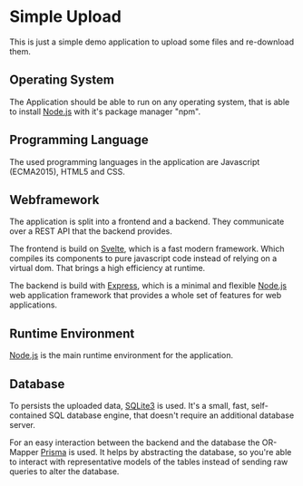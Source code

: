 # Simple Upload

This is just a simple demo application to upload some files and re-download them.

## Operating System

The Application should be able to run on any operating system, that is able to install [Node.js](https://nodejs.org/en/) with it's package manager "npm".

## Programming Language

The used programming languages in the application are Javascript (ECMA2015), HTML5 and CSS.

## Webframework

The application is split into a frontend and a backend. They communicate over a REST API that the backend provides.

The frontend is build on [Svelte](https://svelte.dev), which is a fast modern framework. Which compiles its components to pure javascript code instead of relying on a virtual dom. That brings a high efficiency at runtime.

The backend is build with [Express](https://expressjs.com/de/), which is a minimal and flexible [Node.js](https://nodejs.org/en/) web application framework that provides a whole set of features for web applications.

## Runtime Environment

[Node.js](https://nodejs.org/en/) is the main runtime environment for the application.

## Database

To persists the uploaded data, [SQLite3](https://www.sqlite.org/index.html) is used. It's a small, fast, self-contained SQL database engine, that doesn't require an additional database server.

For an easy interaction between the backend and the database the OR-Mapper [Prisma](https://www.prisma.io/) is used. It helps by abstracting the database, so you're able to interact with representative models of the tables instead of sending raw queries to alter the database.